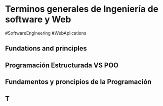 # Terminos generales de Ingeniería de software y Web
#SoftwareEngineering   #WebAplications 
## Fundations and principles

## Programación Estructurada VS POO

## Fundamentos y proncipios de la Programación

## T